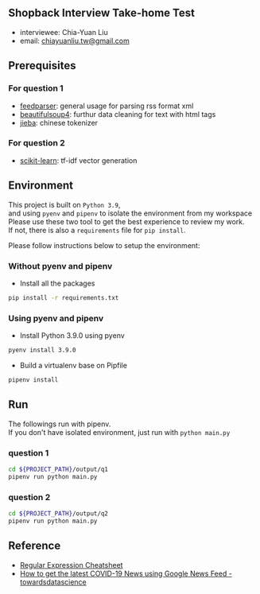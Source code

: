## Shopback Interview Take-home Test
- interviewee: Chia-Yuan Liu
- email: chiayuanliu.tw@gmail.com


## Prerequisites
### For question 1
- [feedparser](https://github.com/kurtmckee/feedparser): general usage for parsing rss format xml
- [beautifulsoup4](https://www.crummy.com/software/BeautifulSoup/): furthur data cleaning for text with html tags
- [jieba](https://github.com/fxsjy/jieba): chinese tokenizer

### For question 2
- [scikit-learn](https://scikit-learn.org/stable/): tf-idf vector generation


## Environment
This project is built on `Python 3.9`,  
and using `pyenv` and `pipenv` to isolate the environment from my workspace  
Please use these two tool to get the best experience to review my work.  
If not, there is also a `requirements` file for `pip install`.

Please follow instructions below to setup the environment:

### Without pyenv and pipenv
- Install all the packages
```bash
pip install -r requirements.txt
```

### Using pyenv and pipenv
- Install Python 3.9.0 using pyenv
```bash
pyenv install 3.9.0
```
- Build a virtualenv base on Pipfile
```bash
pipenv install
```

## Run
The followings run with pipenv.  
If you don't have isolated environment, just run with `python main.py`
### question 1
```bash
cd ${PROJECT_PATH}/output/q1
pipenv run python main.py
```

### question 2
```bash
cd ${PROJECT_PATH}/output/q2
pipenv run python main.py
```

## Reference
- [Regular Expression Cheatsheet](https://blog.typeart.cc/正則表達式-全型英數中文字、常用符號unicode對照表/)
- [How to get the latest COVID-19 News using Google News Feed - towardsdatascience](https://towardsdatascience.com/how-to-get-the-latest-covid-19-news-using-google-news-feed-950d9deb18f1)